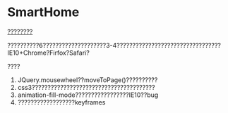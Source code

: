 # SmartHome

[????????](http://babymian.com/work/home/)

??????????6????????????????????3-4?????????????????????????????????IE10+Chrome?Firfox?Safari?

????

1. JQuery.mousewheel??moveToPage()??????????
2. css3???????????????????????????????????????
3. animation-fill-mode?????????????????IE10??bug
4. ??????????????????keyframes